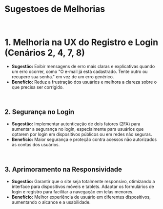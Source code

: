 # Sugestoes de Melhorias
<br/>

# 1. Melhoria na UX do Registro e Login (Cenários 2, 4, 7, 8)
   - **Sugestão:** Exibir mensagens de erro mais claras e explicativas quando um erro ocorrer, como "O e-mail já está cadastrado. Tente outro ou recupere sua senha." em vez de um erro genérico.
   - **Benefício:** Reduz a frustração dos usuários e melhora a clareza sobre o que precisa ser corrigido.
  <br/>

  ## 2. Segurança no Login
   - **Sugestão:** Implementar autenticação de dois fatores (2FA) para aumentar a segurança no login, especialmente para usuários que optarem por login em dispositivos públicos ou em redes não seguras.
   - **Benefício:** Maior segurança e proteção contra acessos não autorizados às contas dos usuários.
<br/>
 
  ## 3. Aprimoramento na Responsividade
   - **Sugestão:** Garantir que o site seja totalmente responsivo, otimizando a interface para dispositivos móveis e tablets. Adaptar os formulários de login e registro para facilitar a navegação em telas menores.
   - **Benefício:** Melhor experiência de usuário em diferentes dispositivos, aumentando o alcance e a usabilidade.
<br/>


 
